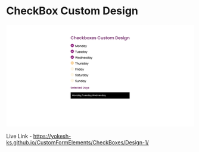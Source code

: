 # CheckBox Custom Design

![ScreenShot](Screenshot.png)

Live Link - https://yokesh-ks.github.io/CustomFormElements/CheckBoxes/Design-1/